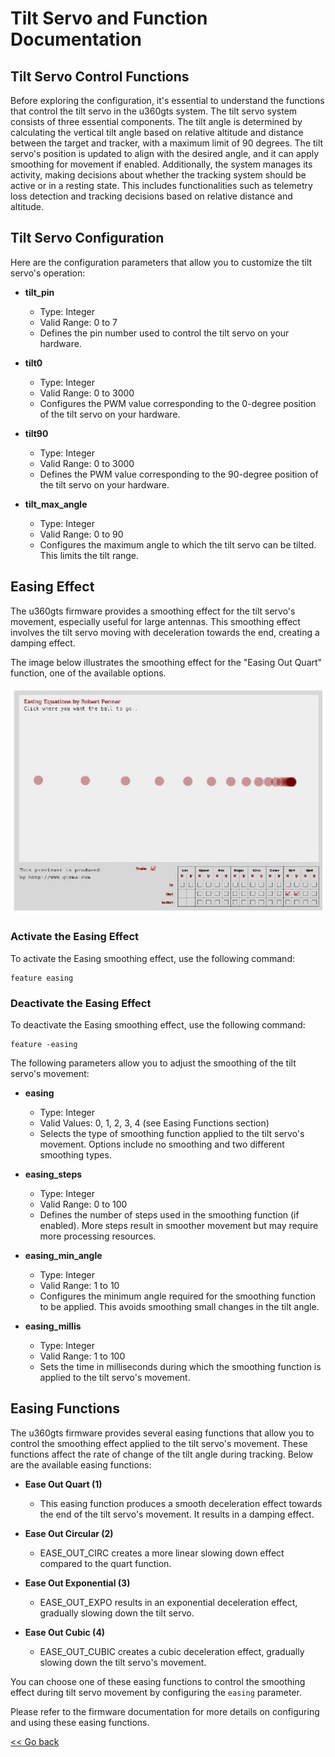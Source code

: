 # Tilt Servo and Function Documentation

## Tilt Servo Control Functions

Before exploring the configuration, it's essential to understand the functions that control the tilt servo in the u360gts system. The tilt servo system consists of three essential components. The tilt angle is determined by calculating the vertical tilt angle based on relative altitude and distance between the target and tracker, with a maximum limit of 90 degrees. The tilt servo's position is updated to align with the desired angle, and it can apply smoothing for movement if enabled. Additionally, the system manages its activity, making decisions about whether the tracking system should be active or in a resting state. This includes functionalities such as telemetry loss detection and tracking decisions based on relative distance and altitude.

## Tilt Servo Configuration

Here are the configuration parameters that allow you to customize the tilt servo's operation:

- **tilt_pin**
  - Type: Integer
  - Valid Range: 0 to 7
  - Defines the pin number used to control the tilt servo on your hardware.

- **tilt0**
  - Type: Integer
  - Valid Range: 0 to 3000
  - Configures the PWM value corresponding to the 0-degree position of the tilt servo on your hardware.

- **tilt90**
  - Type: Integer
  - Valid Range: 0 to 3000
  - Defines the PWM value corresponding to the 90-degree position of the tilt servo on your hardware.

- **tilt_max_angle**
  - Type: Integer
  - Valid Range: 0 to 90
  - Configures the maximum angle to which the tilt servo can be tilted. This limits the tilt range.

## Easing Effect

The u360gts firmware provides a smoothing effect for the tilt servo's movement, especially useful for large antennas. This smoothing effect involves the tilt servo moving with deceleration towards the end, creating a damping effect.

The image below illustrates the smoothing effect for the "Easing Out Quart" function, one of the available options.

![Easing Out Quart](assets/images/outquarteasing-1400x1011-74.jpg)

### Activate the Easing Effect
To activate the Easing smoothing effect, use the following command:
```plaintext
feature easing
```
### Deactivate the Easing Effect

To deactivate the Easing smoothing effect, use the following command:
```
feature -easing
```

The following parameters allow you to adjust the smoothing of the tilt servo's movement:

- **easing**
  - Type: Integer
  - Valid Values: 0, 1, 2, 3, 4 (see Easing Functions section)
  - Selects the type of smoothing function applied to the tilt servo's movement. Options include no smoothing and two different smoothing types.

- **easing_steps**
  - Type: Integer
  - Valid Range: 0 to 100
  - Defines the number of steps used in the smoothing function (if enabled). More steps result in smoother movement but may require more processing resources.

- **easing_min_angle**
  - Type: Integer
  - Valid Range: 1 to 10
  - Configures the minimum angle required for the smoothing function to be applied. This avoids smoothing small changes in the tilt angle.

- **easing_millis**
  - Type: Integer
  - Valid Range: 1 to 100
  - Sets the time in milliseconds during which the smoothing function is applied to the tilt servo's movement.

## Easing Functions

The u360gts firmware provides several easing functions that allow you to control the smoothing effect applied to the tilt servo's movement. These functions affect the rate of change of the tilt angle during tracking. Below are the available easing functions:

- **Ease Out Quart (1)**
  - This easing function produces a smooth deceleration effect towards the end of the tilt servo's movement. It results in a damping effect.

- **Ease Out Circular (2)**
  - EASE_OUT_CIRC creates a more linear slowing down effect compared to the quart function.

- **Ease Out Exponential (3)**
  - EASE_OUT_EXPO results in an exponential deceleration effect, gradually slowing down the tilt servo.

- **Ease Out Cubic (4)**
  - EASE_OUT_CUBIC creates a cubic deceleration effect, gradually slowing down the tilt servo's movement.

You can choose one of these easing functions to control the smoothing effect during tilt servo movement by configuring the `easing` parameter.

Please refer to the firmware documentation for more details on configuring and using these easing functions.

[<< Go back](README.md)
